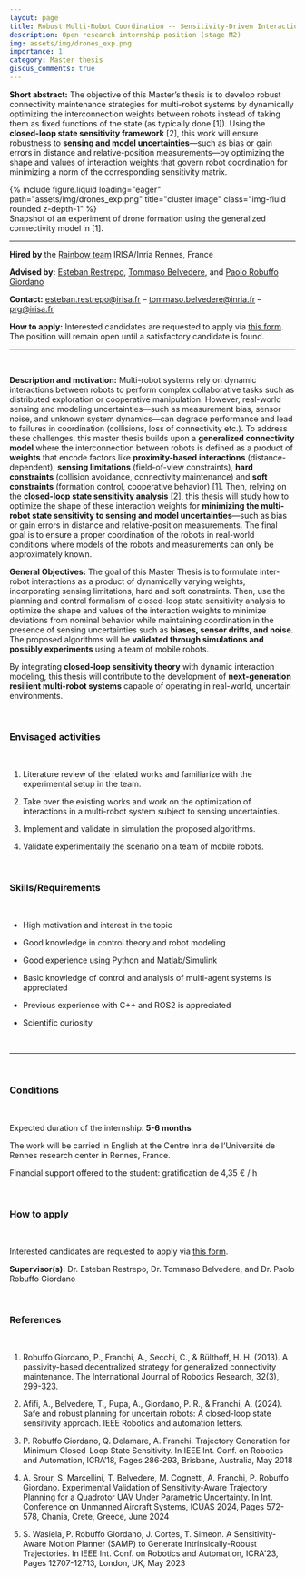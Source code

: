 ```yaml
---
layout: page
title: Robust Multi-Robot Coordination -- Sensitivity-Driven Interaction Optimization
description: Open research internship position (stage M2)
img: assets/img/drones_exp.png
importance: 1
category: Master thesis
giscus_comments: true
---
```


**Short abstract:** The objective of this Master’s thesis is to develop robust connectivity maintenance strategies for multi-robot systems by dynamically optimizing the interconnection weights between robots instead of taking them as fixed functions of the state (as typically done [1]). Using the **closed-loop state sensitivity framework** [2], this work will ensure robustness to **sensing and model uncertainties**—such as bias or gain errors in distance and relative-position measurements—by optimizing the shape and values of interaction weights that govern robot coordination for minimizing a norm of the corresponding sensitivity matrix.

<div class="row">
    <div class="col-sm mt-3 mt-md-0">
        {% include figure.liquid loading="eager" path="assets/img/drones_exp.png" title="cluster image" class="img-fluid rounded z-depth-1" %}
    </div>
</div>
<div class="caption">
    Snapshot of an experiment of drone formation using the generalized connectivity model in [1].
</div>

<hr>

**Hired by** the [Rainbow team](https://team.inria.fr/rainbow/) IRISA/Inria Rennes, France

**Advised by:** [Esteban Restrepo](https://erestrep.github.io/), [Tommaso Belvedere](https://team.inria.fr/rainbow/fr/tommaso-belvedere/), and [Paolo Robuffo Giordano](https://team.inria.fr/rainbow/fr/team/prg/)

**Contact:** [esteban.restrepo@irisa.fr](mailto:esteban.restrepo@irisa.fr) – [tommaso.belvedere@inria.fr](mailto:tommaso.belvedere@inria.fr) – [prg@irisa.fr](mailto:prg@irisa.fr)

**How to apply:**  Interested candidates are requested to apply via [this form](https://team.inria.fr/rainbow/appl-form-rob-multi-rob-sens/). The position will remain open until a satisfactory candidate is found.

<hr>

<br>

**Description and motivation:** Multi-robot systems rely on dynamic interactions between robots to perform complex collaborative tasks such as distributed exploration or cooperative manipulation. However, real-world sensing and modeling uncertainties—such as measurement bias, sensor noise, and unknown system dynamics—can degrade performance and lead to failures in coordination (collisions, loss of connectivity etc.).
To address these challenges, this master thesis builds upon a **generalized connectivity model** where the interconnection between robots is defined as a product of **weights** that encode factors like **proximity-based interactions** (distance-dependent), **sensing limitations** (field-of-view constraints), **hard constraints** (collision avoidance, connectivity maintenance) and **soft constraints** (formation control, cooperative behavior) [1]. Then, relying on the **closed-loop state sensitivity analysis** [2]​, this thesis will study how to optimize the shape of these interaction weights for **minimizing the multi-robot state sensitivity to sensing and model uncertainties**—such as bias or gain errors in distance and relative-position measurements. The final goal is to ensure a proper coordination of the robots in real-world conditions where models of the robots and measurements can only be approximately known.

**General Objectives:** The goal of this Master Thesis is to formulate inter-robot interactions as a product of dynamically varying weights, incorporating sensing limitations, hard and soft constraints. Then, use the planning and control formalism of closed-loop state sensitivity analysis to optimize the shape and values of the interaction weights to minimize deviations from nominal behavior while maintaining coordination in the presence of sensing uncertainties such as **biases, sensor drifts, and noise**. The proposed algorithms will be **validated through simulations and possibly experiments** using a team of mobile robots.

By integrating **closed-loop sensitivity theory** with dynamic interaction modeling, this thesis will contribute to the development of **next-generation resilient multi-robot systems** capable of operating in real-world, uncertain environments.

<br>
<h3 class="subsection-title">Envisaged activities</h3>
<br>

1. Literature review of the related works and familiarize with the experimental setup in the team.

2. Take over the existing works and work on the optimization of interactions in a multi-robot system subject to sensing uncertainties.

3. Implement and validate in simulation the proposed algorithms.

4. Validate experimentally the scenario on a team of mobile robots.

<br>
<h3 class="subsection-title">Skills/Requirements</h3>
<br>

* High motivation and interest in the topic

* Good knowledge in control theory and robot modeling

* Good experience using Python and Matlab/Simulink

* Basic knowledge of control and analysis of multi-agent systems is appreciated

* Previous experience with C++ and ROS2 is appreciated

* Scientific curiosity

<br>
<hr>
<br>

<h3 class="subsection-title">Conditions</h3>
<br>

Expected duration of the internship: **5-6 months**

The work will be carried in English at the Centre Inria de l’Université de Rennes research center in Rennes, France.

Financial support offered to the student: gratification de 4,35 € / h

<br>
<h3 class="subsection-title">How to apply</h3>
<br>

Interested candidates are requested to apply via [this form](https://team.inria.fr/rainbow/appl-form-rob-multi-rob-sens/).

**Supervisor(s):** Dr. Esteban Restrepo, Dr. Tommaso Belvedere, and Dr. Paolo Robuffo Giordano

<br>
<h3 class="subsection-title">References</h3>
<br>

1. Robuffo Giordano, P., Franchi, A., Secchi, C., & Bülthoff, H. H. (2013). A passivity-based decentralized strategy for generalized connectivity maintenance. The International Journal of Robotics Research, 32(3), 299-323​.

2. Afifi, A., Belvedere, T., Pupa, A., Giordano, P. R., & Franchi, A. (2024). Safe and robust planning for uncertain robots: A closed-loop state sensitivity approach. IEEE Robotics and automation letters.

3. P. Robuffo Giordano, Q. Delamare, A. Franchi. Trajectory Generation for Minimum Closed-Loop State Sensitivity. In IEEE Int. Conf. on Robotics and Automation, ICRA’18, Pages 286-293, Brisbane, Australia, May 2018

4. A. Srour, S. Marcellini, T. Belvedere, M. Cognetti, A. Franchi, P. Robuffo Giordano. Experimental Validation of Sensitivity-Aware Trajectory Planning for a Quadrotor UAV Under Parametric Uncertainty. In Int. Conference on Unmanned Aircraft Systems, ICUAS 2024, Pages 572-578, Chania, Crete, Greece, June 2024

5. S. Wasiela, P. Robuffo Giordano, J. Cortes, T. Simeon. A Sensitivity-Aware Motion Planner (SAMP) to Generate Intrinsically-Robust Trajectories. In IEEE Int. Conf. on Robotics and Automation, ICRA'23, Pages 12707-12713, London, UK, May 2023
